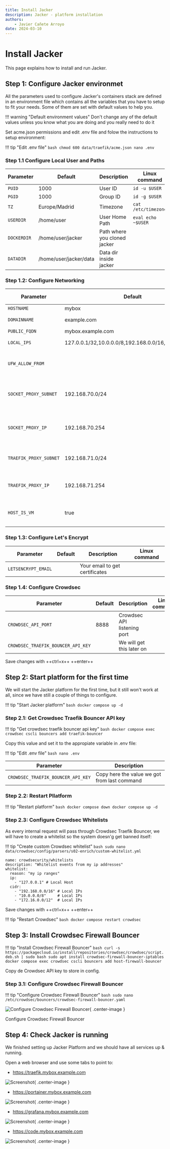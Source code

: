 ```yaml
---
title: Install Jacker
description: Jacker - platform installation
authors:
    - Javier Cañete Arroyo
date: 2024-03-10
---
```


# Install Jacker

This page explains how to install and run Jacker.

## Step 1: Configure Jacker environmet 

All the parameters used to configure Jacker's containers stack are defined in an environment file which contains all the variables that you have to setup to fit your needs. Some of them are set with default values to help you.

!!! warning "Default environment values"
    Don't change any of the default values unless you know what you are doing and you really need to do it

Set acme.json permissions and edit .env file and folow the instructions to setup environment:

!!! tip "Edit .env file"
    ``` bash
    chmod 600 data/traefik/acme.json
    nano .env
    ```

### Step 1.1 Configure Local User and Paths

Parameter   | Default                | Description                   | Linux command
----------- | ---------------------- | ----------------------------- | ---------------------
`PUID`      | 1000                   | User ID                       | ```id -u $USER```
`PGID`      | 1000                   | Group ID                      | ```id -g $USER```
`TZ`        | Europe/Madrid          | Timezone                      | ```cat /etc/timezone```
`USERDIR`   | /home/user             | User Home Path                | ```eval echo ~$USER```
`DOCKERDIR` | /home/user/jacker      | Path where you cloned jacker  |
`DATADIR`   | /home/user/jacker/data | Data dir inside jacker        |

### Step 1.2: Configure Networking

Parameter             | Default                                              | Description                                 | Linux command
--------------------- | ---------------------------------------------------- | ------------------------------------------- | ---------------------
`HOSTNAME`            | mybox                                                | Hostname                                    | ```hostname```
`DOMAINNAME`          | example.com                                          | Domain Name                                 |
`PUBLIC_FQDN`         | mybox.example.com                                    | Host FQDN                                   |
`LOCAL_IPS`           | 127.0.0.1/32,10.0.0.0/8,192.168.0.0/16,172.16.0.0/12 | Local IP Ranges                             |
`UFW_ALLOW_FROM`      |                                                      | Local IPs where you connect host from       |
`SOCKET_PROXY_SUBNET` | 192.168.70.0/24                                      | IP range for docker socket-proxy container  |
`SOCKET_PROXY_IP`     | 192.168.70.254                                       | Static IP for docker socket-proxy container |
`TRAEFIK_PROXY_SUBNET`| 192.168.71.0/24                                      | IP range for docker traefik network         |
`TRAEFIK_PROXY_IP`    | 192.168.71.254                                       | Static IP for docker traefik container      |
`HOST_IS_VM`          | true                                                 | true for VM, false for unprivileged LXC     |

### Step 1.3: Configure Let's Encrypt

Parameter           | Default       | Description                    | Linux command
------------------- | ------------- | ------------------------------ | ---------------------
`LETSENCRYPT_EMAIL` |               | Your email to get certificates | 

### Step 1.4: Configure Crowdsec

Parameter                          | Default       | Description                 | Linux command
---------------------------------- | ------------- | --------------------------- | ---------------------
`CROWDSEC_API_PORT`                | 8888          | Crowdsec API listening port |
`CROWDSEC_TRAEFIK_BOUNCER_API_KEY` |               | We will get this later on   |

Save changes with ++ctrl+x++ ++enter++

## Step 2: Start platform for the first time

We will start the Jacker platform for the first time, but it still won't work at all, since we have still a couple of things to configure.

!!! tip "Start Jacker platform"
    ``` bash
    docker compose up -d
    ```
### Step 2.1: Get Crowdsec Traefik Bouncer API key

!!! tip "Get crowdsec traefik bouncer api key"
    ``` bash
    docker compose exec crowdsec cscli bouncers add traefik-bouncer
    ```

Copy this value and set it to the appropiate variable in .env file:

!!! tip "Edit .env file"
    ``` bash
    nano .env
    ```

Parameter                          | Description 
---------------------------------- | --------------------------------------------
`CROWDSEC_TRAEFIK_BOUNCER_API_KEY` | Copy here the value we got from last command

### Step 2.2: Restart Pllatform

!!! tip "Restart platform"
    ``` bash
    docker compose down
    docker compose up -d
    ```

### Step 2.3: Configure Crowdsec Whitelists

As every internal request will pass through Crowdsec Traefik Bouncer, we will have to create a whitelist so the system doesn'g get banned itself:

!!! tip "Create custom Crowdsec whitelist"
    ``` bash
    sudo nano data/crowdsec/config/parsers/s02-enrich/custom-whitelist.yml
    ```

```
name: crowdsecurity/whitelists
description: "Whitelist events from my ip addresses"
whitelist:
  reason: "my ip ranges"
  ip:
    - "127.0.0.1" # Local Host
  cidr:
    - "192.168.0.0/16" # Local IPs
    - "10.0.0.0/8"     # Local IPs
    - "172.16.0.0/12"  # Local IPs
```

Save changes with ++ctrl+x++ ++enter++

!!! tip "Restart Crowdsec"
    ``` bash
    docker compose restart crowdsec
    ```

## Step 3: Install Crowdsec Firewall Bouncer

!!! tip "Install Crowdsec Firewall Bouncer"
    ``` bash
    curl -s https://packagecloud.io/install/repositories/crowdsec/crowdsec/script.deb.sh | sudo bash
    sudo apt install crowdsec-firewall-bouncer-iptables
    docker compose exec crowdsec cscli bouncers add host-firewall-bouncer
    ```

Copy de Crowdsec API key to store in config.

### Step 3.1: Configure Crowdsec Firewall Bouncer

!!! tip "Configure Crowdsec Firewall Bouncer"
    ``` bash
    sudo nano /etc/crowdsec/bouncers/crowdsec-firewall-bouncer.yaml
    ```

![Configure Crowdsec Firewall Bouncer](/assets/img/01_crowdsec_firewall_bouncer_config.webp){ .center-image }

<figcaption>

Configure Crowdsec Firewall Bouncer

</figcaption>

## Step 4: Check Jacker is running

We finished setting up Jacker Platform and we should have all services up & running.

Open a web browser and use some tabs to point to:

- https://traefik.mybox.example.com 

![Screenshot](/assets/img/traefik.jpeg){ .center-image }

- https://portainer.mybox.example.com 

![Screenshot](/assets/img/portainer.jpeg){ .center-image }

- https://grafana.mybox.example.com

![Screenshot](/assets/img/grafana_node-exporter.jpeg){ .center-image }

- https://code.mybox.example.com

![Screenshot](/assets/img/code_server.png){ .center-image }
